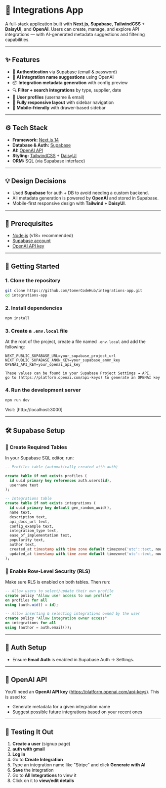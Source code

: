 # 🔌 Integrations App

A full-stack application built with **Next.js**, **Supabase**, **TailwindCSS + DaisyUI**, and **OpenAI**. Users can create, manage, and explore API integrations — with AI-generated metadata suggestions and filtering capabilities.

---

## ✨ Features

- 🔐 **Authentication** via Supabase (email & password)
- 🧠 **AI integration name suggestions** using OpenAI
- 📦 **Integration metadata generation** with config preview
- 🔍 **Filter + search integrations** by type, supplier, date
- 🧑 **User profiles** (username & email)
- 🎨 **Fully responsive layout** with sidebar navigation
- 📱 **Mobile-friendly** with drawer-based sidebar

---

## ⚙️ Tech Stack

- **Framework:** [Next.js 14](https://nextjs.org)
- **Database & Auth:** [Supabase](https://supabase.com)
- **AI:** [OpenAI API](https://platform.openai.com/)
- **Styling:** [TailwindCSS](https://tailwindcss.com) + [DaisyUI](https://daisyui.com)
- **ORM:** SQL (via Supabase interface)

---

## 💡 Design Decisions

- Used **Supabase** for auth + DB to avoid needing a custom backend.
- All metadata generation is powered by **OpenAI** and stored in Supabase.
- Mobile-first responsive design with **Tailwind + DaisyUI**.

---

## 🧠 Prerequisites

- [Node.js](https://nodejs.org/) (v18+ recommended)
- [Supabase account](https://supabase.com)
- [OpenAI API key](https://platform.openai.com/account/api-keys)

---

## 🚀 Getting Started

### 1. Clone the repository

```bash
git clone https://github.com/tomerCodeHub/integrations-app.git
cd integrations-app

```

### 2. Install dependencies

```bash
npm install
```

### 3. Create a `.env.local` file

At the root of the project, create a file named `.env.local` and add the following:

```env
NEXT_PUBLIC_SUPABASE_URL=your_supabase_project_url
NEXT_PUBLIC_SUPABASE_ANON_KEY=your_supabase_anon_key
OPENAI_API_KEY=your_openai_api_key

These values can be found in your Supabase Project Settings → API.
go to (https://platform.openai.com/api-keys) to generate an OPENAI key
```



### 4. Run the development server

```bash
npm run dev
```

Visit: [http://localhost:3000]

---

## 🛠 Supabase Setup

### 🔸 Create Required Tables

In your Supabase SQL editor, run:

```sql
-- Profiles table (automatically created with auth)

create table if not exists profiles (
  id uuid primary key references auth.users(id),
  username text
);

-- Integrations table
create table if not exists integrations (
  id uuid primary key default gen_random_uuid(),
  name text,
  description text,
  api_docs_url text,
  config_example text,
  integration_type text,
  ease_of_implementation text,
  popularity text,
  author text,
  created_at timestamp with time zone default timezone('utc'::text, now()),
  updated_at timestamp with time zone default timezone('utc'::text, now())
);
```

### 🔸 Enable Row-Level Security (RLS)

Make sure RLS is enabled on both tables. Then run:

```sql
-- Allow users to select/update their own profile
create policy "Allow user access to own profile"
on profiles for all
using (auth.uid() = id);

-- Allow inserting & selecting integrations owned by the user
create policy "Allow integration owner access"
on integrations for all
using (author = auth.email());
```

---

## 🔐 Auth Setup

- Ensure **Email Auth** is enabled in Supabase Auth → Settings.

---

## 🤖 OpenAI API

You'll need an **OpenAI API key** (https://platform.openai.com/api-keys). This is used to:

- Generate metadata for a given integration name
- Suggest possible future integrations based on your recent ones

---

## 🧪 Testing It Out

1. **Create a user** (signup page)
2. **auth with gmail**
3. **Log in**
4. Go to **Create Integration**
5. Type an integration name like "Stripe" and click **Generate with AI**
6. **Save** the integration
7. Go to **All Integrations** to view it
8. Click on it to **view/edit details**

